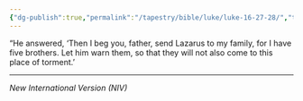 ```yaml
---
{"dg-publish":true,"permalink":"/tapestry/bible/luke/luke-16-27-28/","title":"Luke 16:27-28","hide":true,"tags":["bible-verse","bible-verse"],"dgHomeLink":true,"dgShowLocalGraph":true,"dgEnableSearch":true}
---
```



“He answered, ‘Then I beg you, father, send Lazarus to my family, for I have five brothers. Let him warn them, so that they will not also come to this place of torment.’

---
*New International Version (NIV)*